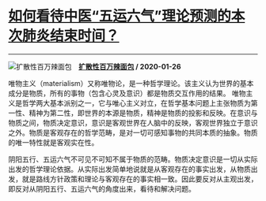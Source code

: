 # [如何看待中医“五运六气”理论预测的本次肺炎结束时间？](https://www.zhihu.com/answer/986047998)

------------------------------------------------------------------------

![扩散性百万辣面包](https://pic4.zhimg.com/v2-a326e9c6749089e0a15c4059792d2b64.jpg?source=1940ef5c "扩散性百万辣面包")&emsp;**[扩散性百万辣面包](https://www.zhihu.com/people/wei-da-de-ji-xuan-yi) / 2020-01-26**

唯物主义（materialism）又称唯物论，是一种哲学理论。该主义认为世界的基本成分是物质，所有的事物（包含心灵及意识）都是物质交互作用的结果。 唯物主义是哲学两大基本派别之一，它与唯心主义对立，在哲学基本问题上主张物质为第一性、精神为第二性，即世界的本源是物质，精神是物质的投影和反映。在意识与物质之间，物质决定意识，意识是客观世界在人脑中的反映，客观世界独立于意识之外。物质是客观存在的哲学范畴，是对一切可感知事物的共同本质的抽象。物质的唯一特性就是客观实在性。

阴阳五行、五运六气不可见不可知不属于物质的范畴。物质决定意识是一切从实际出发的哲学理论依据。从实际出发简单地说就是从客观存在的事实出发，从物质出发，就是路线方针政策和理论与客观存在的事实相一致。因此要反对从主观出发，即反对从阴阳五行、五运六气的角度出来，看待和解决问题。

